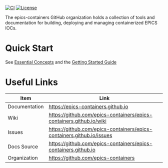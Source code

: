 [![CI](https://github.com/epics-containers/epics-containers.github.io/actions/workflows/ci.yml/badge.svg)](https://github.com/epics-containers/epics-containers.github.io/actions/workflows/ci.yml)
[![License](https://img.shields.io/badge/License-Apache%202.0-blue.svg)](https://opensource.org/licenses/Apache-2.0)


The epics-containers GitHub organization holds a collection of tools and
documentation for building, deploying and managing containerized EPICS IOCs.

Quick Start
===========

See [Essential Concepts](https://epics-containers.github.io/main/user/explanations/introduction.html)
and the [Getting Started Guide](https://epics-containers.github.io/main/user/tutorials/intro.html)

Useful Links
============

| Item           | Link
| -------------- | ---------------------
| Documentation  | <https://epics-containers.github.io>
| Wiki           | <https://github.com/epics-containers/epics-containers.github.io/wiki>
| Issues         | <https://github.com/epics-containers/epics-containers.github.io/issues>
| Docs Source    | <https://github.com/epics-containers/epics-containers.github.io>
| Organization   | <https://github.com/epics-containers>



<!-- README only content. Anything below this line won't be included in index.md -->

